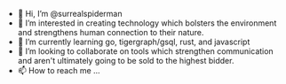 - 👋 Hi, I’m @surrealspiderman
- 👀 I’m interested in creating technology which bolsters the environment and strengthens human connection to their nature.
- 🌱 I’m currently learning go, tigergraph/gsql, rust, and javascript
- 💞️ I’m looking to collaborate on tools which strengthen communication and aren't ultimately going to be sold to the highest bidder.
- 📫 How to reach me ...

<!---
surrealspiderman/surrealspiderman is a ✨ special ✨ repository because its `README.md` (this file) appears on your GitHub profile.
You can click the Preview link to take a look at your changes.
--->
